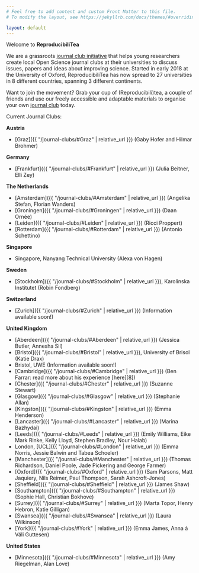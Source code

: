 ```yaml
---
# Feel free to add content and custom Front Matter to this file.
# To modify the layout, see https://jekyllrb.com/docs/themes/#overriding-theme-defaults

layout: default
---
```


Welcome to **ReproducibiliTea**

We are a grassroots [journal club initiative](/about/) that helps young researchers create local Open Science journal clubs at their universities to discuss issues, papers and ideas about improving science. Started in early 2018 at the University of Oxford, ReproducibiliTea has now spread to 27 universities in 8 different countries, spanning 3 different continents. 

Want to join the movement? Grab your cup of (Reproducibili)tea, a couple of friends and use our freely accessible and adaptable materials to organise your own [journal club](/journal-clubs/) today. 

Current Journal Clubs:

**Austria**
- [Graz]({{ "/journal-clubs/#Graz" | relative_url }}) (Gaby Hofer and Hilmar Brohmer)

**Germany**
- [Frankfurt]({{ "/journal-clubs/#Frankfurt" | relative_url }}) (Julia Beitner, Elli Zey)

**The Netherlands**
- [Amsterdam]({{ "/journal-clubs/#Amsterdam" | relative_url }}) (Angelika Stefan, Florian Wanders)
- [Groningen]({{ "/journal-clubs/#Groningen" | relative_url }}) (Daan Ornée)
- [Leiden]({{ "/journal-clubs/#Leiden" | relative_url }}) (Ricci Proppert)
- [Rotterdam]({{ "/journal-clubs/#Rotterdam" | relative_url }}) (Antonio Schettino)

**Singapore**
- Singapore, Nanyang Technical University (Alexa von Hagen)

**Sweden**
- [Stockholm]({{ "/journal-clubs/#Stockholm" | relative_url }}), Karolinska Institutet (Robin Fondberg)

**Switzerland**
- [Zurich]({{ "/journal-clubs/#Zurich" | relative_url }}) (Information available soon!)

**United Kingdom** 
- [Aberdeen]({{ "/journal-clubs/#Aberdeen" | relative_url }}) (Jessica Butler, Annesha Sil)
- [Bristol]({{ "/journal-clubs/#Bristol" | relative_url }}), University of Brisol (Katie Drax)
- Bristol, UWE (Information available soon!)
- [Cambridge]({{ "/journal-clubs/#Cambridge" | relative_url }}) (Ben Farrar: read more about his experience [here][8]) 
- [Chester]({{ "/journal-clubs/#Chester" | relative_url }}) (Suzanne Stewart)
- [Glasgow]({{ "/journal-clubs/#Glasgow" | relative_url }}) (Stephanie Allan)
- [Kingston]({{ "/journal-clubs/#Kingston" | relative_url }}) (Emma Henderson)
- [Lancaster]({{ "/journal-clubs/#Lancaster" | relative_url }}) (Marina Bazhydai)
- [Leeds]({{ "/journal-clubs/#Leeds" | relative_url }}) (Emily Williams, Eike Mark Rinke, Kelly Lloyd, Stephen Bradley, Nour Halab)
- London, [UCL]({{ "/journal-clubs/#London" | relative_url }}) (Emma Norris, Jessie Balwin and Tabea Schoeler)
- [Manchester]({{ "/journal-clubs/#Manchester" | relative_url }}) (Thomas Richardson, Daniel Poole, Jade Pickering and George Farmer)
- [Oxford]({{ "/journal-clubs/#Oxford" | relative_url }}) (Sam Parsons, Matt Jaquiery, Nils Reimer, Paul Thompson, Sarah Ashcroft-Jones)
- [Sheffield]({{ "/journal-clubs/#Sheffield" | relative_url }}) (James Shaw)
- [Southampton]({{ "/journal-clubs/#Southampton" | relative_url }}) (Sophie Hall, Christian Bokhove)
- [Surrey]({{ "/journal-clubs/#Surrey" | relative_url }}) (Marta Topor, Henry Hebron, Katie Gilligan)
- [Swansea]({{ "/journal-clubs/#Swansea" | relative_url }}) (Laura Wilkinson)
- [York]({{ "/journal-clubs/#York" | relative_url }}) (Emma James, Anna á Váli Guttesen)

**United States**
- [Minnesota]({{ "/journal-clubs/#Minnesota" | relative_url }}) (Amy Riegelman, Alan Love)

